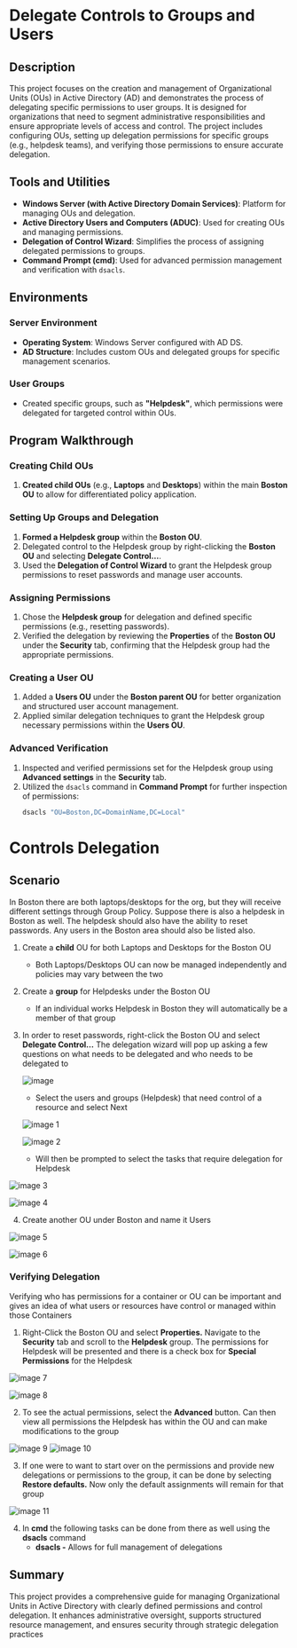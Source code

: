 # Delegate Controls to Groups and Users

## Description
This project focuses on the creation and management of Organizational Units (OUs) in Active Directory (AD) and demonstrates the process of delegating specific permissions to user groups. It is designed for organizations that need to segment administrative responsibilities and ensure appropriate levels of access and control. The project includes configuring OUs, setting up delegation permissions for specific groups (e.g., helpdesk teams), and verifying those permissions to ensure accurate delegation.

## Tools and Utilities

- **Windows Server (with Active Directory Domain Services)**: Platform for managing OUs and delegation.
- **Active Directory Users and Computers (ADUC)**: Used for creating OUs and managing permissions.
- **Delegation of Control Wizard**: Simplifies the process of assigning delegated permissions to groups.
- **Command Prompt (cmd)**: Used for advanced permission management and verification with `dsacls`.

## Environments

### Server Environment
- **Operating System**: Windows Server configured with AD DS.
- **AD Structure**: Includes custom OUs and delegated groups for specific management scenarios.

### User Groups
- Created specific groups, such as **"Helpdesk"**, which permissions were delegated for targeted control within OUs.

## Program Walkthrough

### Creating Child OUs
1. **Created child OUs** (e.g., **Laptops** and **Desktops**) within the main **Boston OU** to allow for differentiated policy application.

### Setting Up Groups and Delegation
1. **Formed a Helpdesk group** within the **Boston OU**.
2. Delegated control to the Helpdesk group by right-clicking the **Boston OU** and selecting **Delegate Control…**.
3. Used the **Delegation of Control Wizard** to grant the Helpdesk group permissions to reset passwords and manage user accounts.

### Assigning Permissions
1. Chose the **Helpdesk group** for delegation and defined specific permissions (e.g., resetting passwords).
2. Verified the delegation by reviewing the **Properties** of the **Boston OU** under the **Security** tab, confirming that the Helpdesk group had the appropriate permissions.

### Creating a User OU
1. Added a **Users OU** under the **Boston parent OU** for better organization and structured user account management.
2. Applied similar delegation techniques to grant the Helpdesk group necessary permissions within the **Users OU**.

### Advanced Verification
1. Inspected and verified permissions set for the Helpdesk group using **Advanced settings** in the **Security** tab.
2. Utilized the `dsacls` command in **Command Prompt** for further inspection of permissions:
   ```cmd
   dsacls "OU=Boston,DC=DomainName,DC=Local"

# Controls Delegation

## **Scenario**

In Boston there are both laptops/desktops for the org, but they will receive different settings through Group Policy. Suppose there is also a helpdesk in Boston as well. The helpdesk should also have the ability to reset passwords. Any users in the Boston area should also be listed also.

1. Create a **child** OU for both Laptops and Desktops for the Boston OU 
    - Both Laptops/Desktops OU can now be managed independently and policies may vary between the two

2. Create a **group** for Helpdesks under the Boston OU
    - If an individual works Helpdesk in Boston they will automatically be a member of that group

3. In order to reset passwords, right-click the Boston OU and select **Delegate Control…** The delegation wizard will pop up asking a few questions on what needs to be delegated and who needs to be delegated to
    
    
    ![image](https://github.com/user-attachments/assets/1d0c2731-f5f2-45ff-9baa-d36a3110bc1d)

    - Select the users and groups (Helpdesk) that need control of a resource and select Next
    
    ![image 1](https://github.com/user-attachments/assets/557869f4-996e-436c-b640-35dd0c31fe17)

    ![image 2](https://github.com/user-attachments/assets/eef1135f-beda-4798-a28f-6a6e9353bc4e)

    -   Will then be prompted to select the tasks that require delegation for Helpdesk
    

![image 3](https://github.com/user-attachments/assets/fb5c1971-a0cc-4d23-b1b2-79793df76538)

![image 4](https://github.com/user-attachments/assets/e3d8f0d4-fcb6-4d78-84db-46ce49032ef6)

4. Create another OU under Boston and name it Users

![image 5](https://github.com/user-attachments/assets/1d180558-1cd1-461e-bd57-e7fe588cee4f)

![image 6](https://github.com/user-attachments/assets/9195597d-504e-463a-9ca2-b8eca5987e53)

### **Verifying Delegation**

Verifying who has permissions for a container or OU can be important and gives an idea of what users or resources have control or managed within those Containers

1. Right-Click the Boston OU and select **Properties.** Navigate to the **Security** tab and scroll to the **Helpdesk** group. The permissions for Helpdesk will be presented and there is a check box for **Special Permissions** for the Helpdesk

![image 7](https://github.com/user-attachments/assets/716e5a2e-5ebd-4b16-a2e2-e8117855ab55)

![image 8](https://github.com/user-attachments/assets/ff19505b-f89d-492e-a513-ba7b652dac55)

2. To see the actual permissions, select the **Advanced** button. Can then view all permissions the Helpdesk has within the OU and can make modifications to the group 

![image 9](https://github.com/user-attachments/assets/e12a01a1-25fe-4386-bed2-0b55a366bef2)
![image 10](https://github.com/user-attachments/assets/f276879c-2054-4718-a197-a3ceba06aa85)


3. If one were to want to start over on the permissions and provide new delegations or permissions to the group, it can be done by selecting **Restore defaults.** Now only the default assignments will remain for that group

![image 11](https://github.com/user-attachments/assets/0730698a-50d8-4e47-8d3f-6342cc133c21)

4. In **cmd** the following tasks can be done from there as well using the **dsacls** command
    - **dsacls -** Allows for full management of delegations
  
## Summary
This project provides a comprehensive guide for managing Organizational Units in Active Directory with clearly defined permissions and control delegation. It enhances administrative oversight, supports structured resource management, and ensures security through strategic delegation practices
